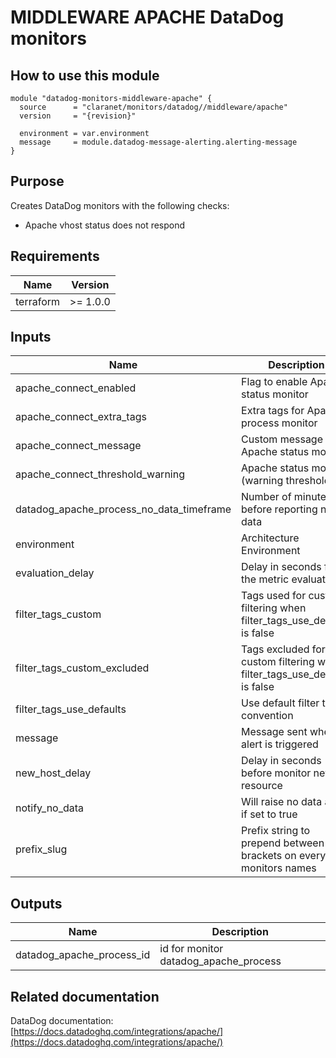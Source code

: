# MIDDLEWARE APACHE DataDog monitors

## How to use this module

```hcl
module "datadog-monitors-middleware-apache" {
  source      = "claranet/monitors/datadog//middleware/apache"
  version     = "{revision}"

  environment = var.environment
  message     = module.datadog-message-alerting.alerting-message
}

```

## Purpose

Creates DataDog monitors with the following checks:

- Apache vhost status does not respond

## Requirements

| Name      | Version  |
| --------- | -------- |
| terraform | >= 1.0.0 |

## Inputs

| Name                                     | Description                                                               | Type           | Default  | Required |
| ---------------------------------------- | ------------------------------------------------------------------------- | -------------- | -------- | :------: |
| apache_connect_enabled                   | Flag to enable Apache status monitor                                      | `string`       | `"true"` |    no    |
| apache_connect_extra_tags                | Extra tags for Apache process monitor                                     | `list(string)` | `[]`     |    no    |
| apache_connect_message                   | Custom message for Apache status monitor                                  | `string`       | `""`     |    no    |
| apache_connect_threshold_warning         | Apache status monitor (warning threshold)                                 | `string`       | `3`      |    no    |
| datadog_apache_process_no_data_timeframe | Number of minutes before reporting no data                                | `string`       | `10`     |    no    |
| environment                              | Architecture Environment                                                  | `string`       | n/a      |   yes    |
| evaluation_delay                         | Delay in seconds for the metric evaluation                                | `number`       | `15`     |    no    |
| filter_tags_custom                       | Tags used for custom filtering when filter_tags_use_defaults is false     | `string`       | `"*"`    |    no    |
| filter_tags_custom_excluded              | Tags excluded for custom filtering when filter_tags_use_defaults is false | `string`       | `""`     |    no    |
| filter_tags_use_defaults                 | Use default filter tags convention                                        | `string`       | `"true"` |    no    |
| message                                  | Message sent when an alert is triggered                                   | `any`          | n/a      |   yes    |
| new_host_delay                           | Delay in seconds before monitor new resource                              | `number`       | `300`    |    no    |
| notify_no_data                           | Will raise no data alert if set to true                                   | `bool`         | `true`   |    no    |
| prefix_slug                              | Prefix string to prepend between brackets on every monitors names         | `string`       | `""`     |    no    |

## Outputs

| Name                      | Description                           |
| ------------------------- | ------------------------------------- |
| datadog_apache_process_id | id for monitor datadog_apache_process |

## Related documentation

DataDog documentation: [https://docs.datadoghq.com/integrations/apache/](https://docs.datadoghq.com/integrations/apache/)
